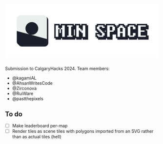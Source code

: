 # ![MIN SPACE](logo-full.svg)


Submission to CalgaryHacks 2024. Team members:
- @kagamiAL
- @AhsanWritesCode
- @Zirconova
- @RuiWare
- @pastthepixels

## To do
- [ ] Make leaderboard per-map
- [ ] Render tiles as scene tiles with polygons imported from an SVG rather than as actual tiles (hell)
